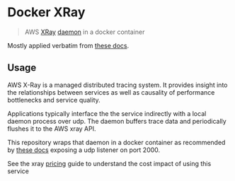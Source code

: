 # Docker XRay

> AWS [XRay](https://aws.amazon.com/xray/) [daemon](https://docs.aws.amazon.com/xray/latest/devguide/xray-daemon.html) in a docker container

Mostly applied verbatim from [these docs](https://docs.aws.amazon.com/xray/latest/devguide/xray-daemon-ecs.html).

## Usage

AWS X-Ray is a managed distributed tracing system. It provides insight into
the relationships between services as well as causality of performance bottlenecks
and service quality.

Applications typically interface the the service indirectly with a local
daemon process over udp. The daemon buffers trace data and periodically flushes
it to the AWS xray API.

This repository wraps that daemon in a docker container as recommended by [these docs](https://docs.aws.amazon.com/xray/latest/devguide/xray-daemon-ecs.html) exposing a udp listener on port 2000.

See the xray [pricing](https://aws.amazon.com/xray/pricing/) guide to understand
the cost impact of using this service